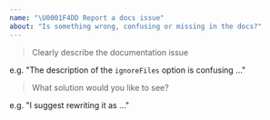 ```yaml
---
name: "\U0001F4DD Report a docs issue"
about: "Is something wrong, confusing or missing in the docs?"
---
```


<!-- Please answer the following. We close issues that don't. -->

> Clearly describe the documentation issue

e.g. "The description of the `ignoreFiles` option is confusing ..."

> What solution would you like to see?

e.g. "I suggest rewriting it as ..."
